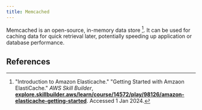 ```yaml
---
title: Memcached
---
```


Memcached is an open-source, in-memory data store [^1]. It can be used for caching data for quick retrieval later, potentially speeding up application or database performance.

## References

[^1]: "Introduction to Amazon Elasticache." "Getting Started with Amzaon ElastiCache." *AWS Skill Builder*, [**explore.skillbuilder.aws/learn/course/14572/play/98126/amazon-elasticache-getting-started**](https://explore.skillbuilder.aws/learn/course/14572/play/98126/amazon-elasticache-getting-started). Accessed 1 Jan 2024.
